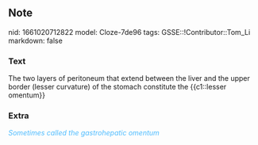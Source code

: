 ## Note
nid: 1661020712822
model: Cloze-7de96
tags: GSSE::!Contributor::Tom_Li
markdown: false

### Text
<div>
  The two layers of peritoneum that extend between the liver and
  the upper border (lesser curvature) of the stomach constitute the
  {{c1::lesser omentum}}
</div>

### Extra
<i><font color="#4FBCFF">Sometimes called the gastrohepatic
omentum</font></i>

